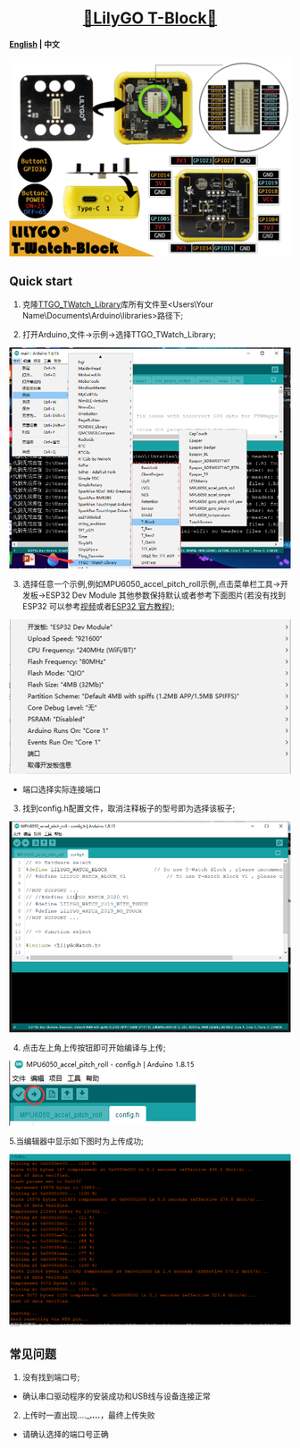 # <h1 align = "center">[🌟LilyGO T-Block🌟](https://shop135629592.taobao.com/category-1577592143.htm?spm=2013.1.w5842-23579470093.15.28a4716d5EOxi8&search=y&parentCatId=1496371963&parentCatName=T%CF%B5%C1%D0%D6%F7%BB%FA&catName=T-BLock#bd)</h1>

**[English](../README.md) | 中文**

![screenshot](../img/TBlock.jpg)


## Quick start
1. 克隆[TTGO_TWatch_Library](https://github.com/Xinyuan-LilyGO/TTGO_TWatch_Library)库所有文件至<Users\Your Name\Documents\Arduino\libraries>路径下;

2. 打开Arduino,文件->示例->选择TTGO_TWatch_Library;

![screenshot](../img/img1_cn.png)

3. 选择任意一个示例,例如MPU6050_accel_pitch_roll示例,点击菜单栏工具->开发板->ESP32 Dev Module
其他参数保持默认或者参考下面图片(若没有找到ESP32 可以参考[视频](https://www.bilibili.com/video/BV1QK411L7Yx/)或者[ESP32 官方教程](https://github.com/espressif/arduino-esp32));

![screenshot](../img/img2_cn.png)
 * 端口选择实际连接端口

3. 找到config.h配置文件，取消注释板子的型号即为选择该板子;

![screenshot](../img/img3_cn.png)

4. 点击左上角上传按钮即可开始编译与上传;

![screenshot](../img/img4_cn.png)

5.当编辑器中显示如下图时为上传成功;

![screenshot](../img/img5_cn.png)


## 常见问题
1. 没有找到端口号;
* 确认串口驱动程序的安装成功和USB线与设备连接正常
2. 上传时一直出现....______...._____，最终上传失败
* 请确认选择的端口号正确


